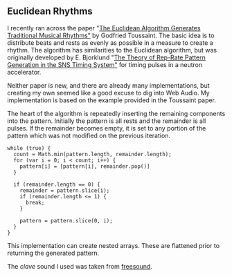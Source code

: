 Euclidean Rhythms
-----------------

I recently ran across the paper
"[The Euclidean Algorithm Generates Traditional Musical Rhythms"](http://cgm.cs.mcgill.ca/~godfried/publications/banff.pdf)
by Godfried Toussaint. The basic idea is to distribute beats and rests as
evenly as possible in a measure to create a rhythm. The algorithm has
similarities to the Euclidean algorithm, but was originally developed by
E. Bjorklund
"[The Theory of Rep-Rate Pattern Generation in the SNS Timing System"](https://ics-web.sns.ornl.gov/timing/Rep-Rate%20Tech%20Note.pdf)
for timing pulses in a neutron accelerator.

Neither paper is new, and there are already many implementations, but creating
my own seemed like a good excuse to dig into Web Audio. My implementation is
based on the example provided in the Toussaint paper.

The heart of the algorithm is repeatedly inserting the remaining components
into the pattern. Initially the pattern is all rests and the remainder is
all pulses. If the remainder becomes empty, it is set to any portion of
the pattern which was not modified on the previous iteration.

    while (true) {
      count = Math.min(pattern.length, remainder.length);
      for (var i = 0; i < count; i++) {
        pattern[i] = [pattern[i], remainder.pop()]
      }

      if (remainder.length == 0) {
        remainder = pattern.slice(i);
        if (remainder.length <= 1) {
          break;
        }

        pattern = pattern.slice(0, i);
      }
    }

This implementation can create nested arrays. These are flattened prior
to returning the generated pattern.

The *clave* sound I used was taken from [freesound](http://www.freesound.org/people/Sajmund/sounds/132417/).

